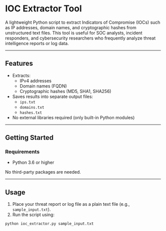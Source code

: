 # IOC Extractor Tool

A lightweight Python script to extract Indicators of Compromise (IOCs) such as IP addresses, domain names, and cryptographic hashes from unstructured text files. This tool is useful for SOC analysts, incident responders, and cybersecurity researchers who frequently analyze threat intelligence reports or log data.

---

## Features

- Extracts:
  - IPv4 addresses
  - Domain names (FQDN)
  - Cryptographic hashes (MD5, SHA1, SHA256)
- Saves results into separate output files:
  - `ips.txt`
  - `domains.txt`
  - `hashes.txt`
- No external libraries required (only built-in Python modules)

---

## Getting Started

### Requirements

- Python 3.6 or higher

No third-party packages are needed.

---

## Usage

1. Place your threat report or log file as a plain text file (e.g., `sample_input.txt`).
2. Run the script using:

```bash
python ioc_extractor.py sample_input.txt
